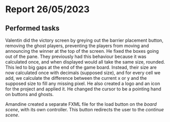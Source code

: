 # Report 26/05/2023

## Performed tasks

Valentin did the victory screen by greying out the barrier placement button, removing the ghost players, preventing the players from moving and announcing the winner at the top of the screen.
He fixed the boxes going out of the pane. They previously had this behaviour because it was calculated once, and when displayed would all take the same size, rounded. This led to big gaps at the end of the game board.
Instead, their size are now calculated once with decimals (supposed size), and for every cell we add, we calculate the difference between the current x or y and the supposed size to fill any missing pixel.
He also created a logo and an icon for the project and applied it. He changed the cursor to be a pointing hand on buttons and ghosts.

Amandine created a separate FXML file for the load button on the _board scene_, with its own controller. This button redirects the user to the _continue scene_.
